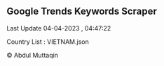 

## Google Trends Keywords Scraper 
 
Last Update 04-04-2023 , 04:47:22

Country List :
VIETNAM.json



© Abdul Muttaqin 
